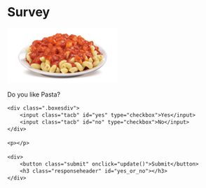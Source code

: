 <!DOCTYPE html>

<html lang="en">

<head>
	<title>website</title>
	<link rel="stylesheet" href="style.css">
	<script src="script.js"></script>
</head>

<body>
	<div>
		<h1>Survey</h1>
		<img width="50%" height="50%" src="content/pasta.png"></img>
		<p>Do you like Pasta?</p>
	</div>

	<div class=".boxesdiv">
		<input class="tacb" id="yes" type="checkbox">Yes</input>
		<input class="tacb" id="no" type="checkbox">No</input>
	</div>

	<p></p>

	<div>
		<button class="submit" onclick="update()">Submit</button>
		<h3 class="responseheader" id="yes_or_no"></h3>
	</div>

</body>

</html>
